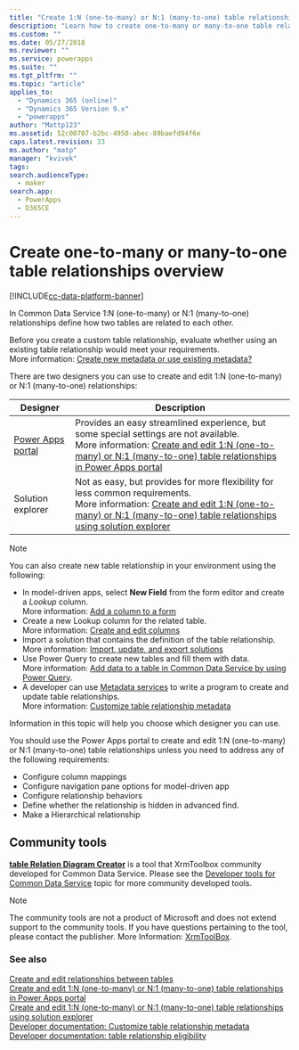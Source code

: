 ```yaml
---
title: "Create 1:N (one-to-many) or N:1 (many-to-one) table relationships in Power Apps overview | MicrosoftDocs"
description: "Learn how to create one-to-many or many-to-one table relationships"
ms.custom: ""
ms.date: 05/27/2018
ms.reviewer: ""
ms.service: powerapps
ms.suite: ""
ms.tgt_pltfrm: ""
ms.topic: "article"
applies_to: 
  - "Dynamics 365 (online)"
  - "Dynamics 365 Version 9.x"
  - "powerapps"
author: "Mattp123"
ms.assetid: 52c00707-b2bc-4950-abec-89baefd94f6e
caps.latest.revision: 33
ms.author: "matp"
manager: "kvivek"
tags: 
search.audienceType: 
  - maker
search.app: 
  - PowerApps
  - D365CE
---
```

# Create one-to-many or many-to-one table relationships overview

[!INCLUDE[cc-data-platform-banner](../../includes/cc-data-platform-banner.md)]

In Common Data Service 1:N (one-to-many) or N:1 (many-to-one) relationships define how two tables are related to each other. 
  
Before you create a custom table relationship, evaluate whether using an existing table relationship would meet your requirements. <br />More information: [Create new metadata or use existing metadata?](create-edit-metadata.md#create-new-metadata-or-use-existing-metadata)

There are two designers you can use to create and edit 1:N (one-to-many) or N:1 (many-to-one) relationships:

|Designer| Description|
|--|--|
|[Power Apps portal](https://make.powerapps.com/?utm_source=padocs&utm_medium=linkinadoc&utm_campaign=referralsfromdoc)|Provides an easy streamlined experience, but some special settings are not available.<br />More information: [Create and edit 1:N (one-to-many) or N:1 (many-to-one) table relationships in Power Apps portal](create-edit-1n-relationships-portal.md)|
|Solution explorer|Not as easy, but provides for more flexibility for less common requirements. <br />More information: [Create and edit 1:N (one-to-many) or N:1 (many-to-one) table relationships using solution explorer](create-edit-1n-relationships-solution-explorer.md) |

> [!NOTE]
> You can also create new table relationship in your environment using the following:
> - In model-driven apps, select **New Field** from the form editor and create a *Lookup* column. <br />More information: [Add a column to a form](../model-driven-apps/add-field-form.md)
> - Create a new Lookup column for the related table. <br />More information: [Create and edit columns](create-edit-fields.md)
> - Import a solution that contains the definition of the table relationship. <br />More information: [Import, update, and export solutions](import-update-export-solutions.md)
> - Use Power Query to create new tables and fill them with data. <br />More information: [Add data to a table in Common Data Service by using Power Query](data-platform-cds-newentity-pq.md).
> - A developer can use [Metadata services](../../developer/common-data-service/metadata-services.md) to write a program to create and update table relationships. <br />More information: [Customize table relationship metadata](https://docs.microsoft.com/dynamics365/customer-engagement/developer/customize-table-relationship-metadata)

Information in this topic will help you choose which designer you can use. 

You should use the Power Apps portal to create and edit 1:N (one-to-many) or N:1 (many-to-one) table relationships unless you need to address any of the following requirements:

- Configure column mappings
- Configure navigation pane options for model-driven app
- Configure relationship behaviors
- Define whether the relationship is hidden in advanced find.
- Make a Hierarchical relationship


## Community tools

**[table Relation Diagram Creator](https://www.xrmtoolbox.com/plugins/JourneyIntoCRM.XrmToolbox.ERDPlugin/)** is a tool that XrmToolbox community developed for Common Data Service. Please see the [Developer tools for Common Data Service](https://docs.microsoft.com/dynamics365/customer-engagement/developer/developer-tools) topic for more community developed tools.

> [!NOTE]
> The community tools are not a product of Microsoft and does not extend support to the community tools. 
> If you have questions pertaining to the tool, please contact the publisher. More Information: [XrmToolBox](https://www.xrmtoolbox.com).

### See also

[Create and edit relationships between tables](create-edit-entity-relationships.md)<br />
[Create and edit 1:N (one-to-many) or N:1 (many-to-one) table relationships in Power Apps portal](create-edit-1n-relationships-portal.md)<br />
[Create and edit 1:N (one-to-many) or N:1 (many-to-one) table relationships using solution explorer](create-edit-1n-relationships-solution-explorer.md)<br />
[Developer documentation: Customize table relationship metadata](/dynamics365/customer-engagement/developer/customize-entity-relationship-metadata)<br />
[Developer documentation: table relationship eligibility](/dynamics365/customer-engagement/developer/entity-relationship-eligibility)


